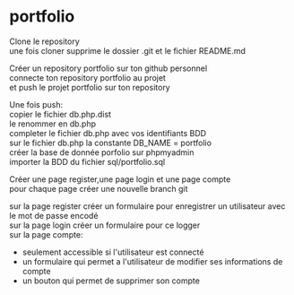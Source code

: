 # portfolio

Clone le repository    
une fois cloner supprime le dossier .git et le fichier README.md     

Créer un repository portfolio sur ton github personnel     
connecte ton repository portfolio au projet    
et push le projet portfolio sur ton repository    
       
Une fois push:     
copier le fichier db.php.dist   
le renommer en db.php      
completer le fichier db.php avec vos identifiants BDD     
sur le fichier db.php la constante DB_NAME = portfolio        
créer la base de donnée porfolio sur phpmyadmin   
importer la BDD du fichier sql/portfolio.sql    
      
Créer une page register,une page login et une page compte  
pour chaque page créer une nouvelle branch git      
        
sur la page register créer un formulaire pour enregistrer un utilisateur avec le mot de passe encodé      
sur la page login créer un formulaire pour ce logger      
sur la page compte:       
- seulement accessible si l'utilisateur est connecté      
- un formulaire qui permet a l'utilisateur de modifier ses informations de compte       
- un bouton qui permet de supprimer son compte     